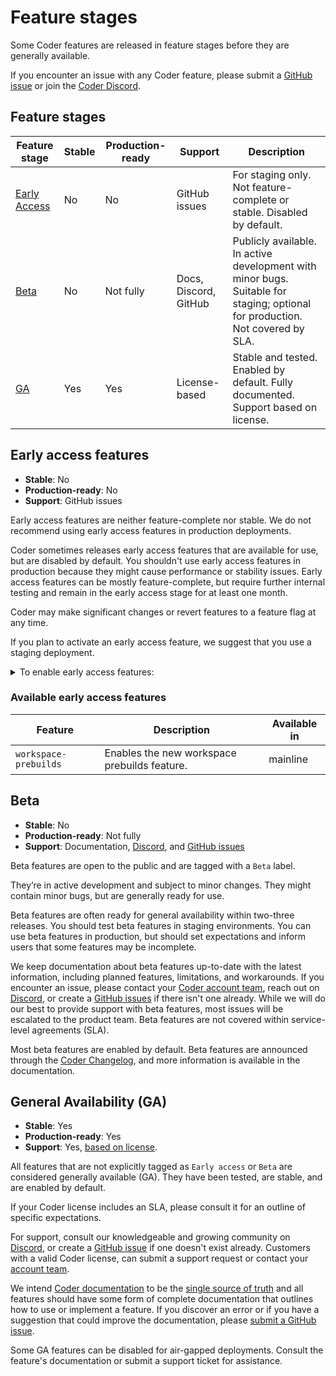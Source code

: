 # Feature stages

Some Coder features are released in feature stages before they are generally
available.

If you encounter an issue with any Coder feature, please submit a
[GitHub issue](https://github.com/DanielRondonGarcia/coder/issues) or join the
[Coder Discord](https://discord.gg/coder).

## Feature stages

| Feature stage                          | Stable | Production-ready | Support               | Description                                                                                                                   |
|----------------------------------------|--------|------------------|-----------------------|-------------------------------------------------------------------------------------------------------------------------------|
| [Early Access](#early-access-features) | No     | No               | GitHub issues         | For staging only. Not feature-complete or stable. Disabled by default.                                                        |
| [Beta](#beta)                          | No     | Not fully        | Docs, Discord, GitHub | Publicly available. In active development with minor bugs. Suitable for staging; optional for production. Not covered by SLA. |
| [GA](#general-availability-ga)         | Yes    | Yes              | License-based         | Stable and tested. Enabled by default. Fully documented. Support based on license.                                            |

## Early access features

- **Stable**: No
- **Production-ready**: No
- **Support**: GitHub issues

Early access features are neither feature-complete nor stable. We do not
recommend using early access features in production deployments.

Coder sometimes releases early access features that are available for use, but
are disabled by default. You shouldn't use early access features in production
because they might cause performance or stability issues. Early access features
can be mostly feature-complete, but require further internal testing and remain
in the early access stage for at least one month.

Coder may make significant changes or revert features to a feature flag at any
time.

If you plan to activate an early access feature, we suggest that you use a
staging deployment.

<details><summary>To enable early access features:</summary>

Use the [Coder CLI](../../install/cli.md) `--experiments` flag to enable early
access features:

- Enable all early access features:

  ```shell
  coder server --experiments=*
  ```

- Enable multiple early access features:

  ```shell
  coder server --experiments=feature1,feature2
  ```

You can also use the `CODER_EXPERIMENTS`
[environment variable](../../admin/setup/index.md).

You can opt-out of a feature after you've enabled it.

</details>

### Available early access features

<!-- Code generated by scripts/release/docs_update_experiments.sh. DO NOT EDIT. -->
<!-- BEGIN: available-experimental-features -->

| Feature               | Description                                  | Available in |
|-----------------------|----------------------------------------------|--------------|
| `workspace-prebuilds` | Enables the new workspace prebuilds feature. | mainline     |

<!-- END: available-experimental-features -->

## Beta

- **Stable**: No
- **Production-ready**: Not fully
- **Support**: Documentation, [Discord](https://discord.gg/coder), and
  [GitHub issues](https://github.com/DanielRondonGarcia/coder/issues)

Beta features are open to the public and are tagged with a `Beta` label.

They’re in active development and subject to minor changes. They might contain
minor bugs, but are generally ready for use.

Beta features are often ready for general availability within two-three
releases. You should test beta features in staging environments. You can use
beta features in production, but should set expectations and inform users that
some features may be incomplete.

We keep documentation about beta features up-to-date with the latest
information, including planned features, limitations, and workarounds. If you
encounter an issue, please contact your
[Coder account team](https://coder.com/contact), reach out on
[Discord](https://discord.gg/coder), or create a
[GitHub issues](https://github.com/DanielRondonGarcia/coder/issues) if there isn't one
already. While we will do our best to provide support with beta features, most
issues will be escalated to the product team. Beta features are not covered
within service-level agreements (SLA).

Most beta features are enabled by default. Beta features are announced through
the [Coder Changelog](https://coder.com/changelog), and more information is
available in the documentation.

## General Availability (GA)

- **Stable**: Yes
- **Production-ready**: Yes
- **Support**: Yes, [based on license](https://coder.com/pricing).

All features that are not explicitly tagged as `Early access` or `Beta` are
considered generally available (GA). They have been tested, are stable, and are
enabled by default.

If your Coder license includes an SLA, please consult it for an outline of
specific expectations.

For support, consult our knowledgeable and growing community on
[Discord](https://discord.gg/coder), or create a
[GitHub issue](https://github.com/DanielRondonGarcia/coder/issues) if one doesn't exist
already. Customers with a valid Coder license, can submit a support request or
contact your [account team](https://coder.com/contact).

We intend [Coder documentation](../../README.md) to be the
[single source of truth](https://en.wikipedia.org/wiki/Single_source_of_truth)
and all features should have some form of complete documentation that outlines
how to use or implement a feature. If you discover an error or if you have a
suggestion that could improve the documentation, please
[submit a GitHub issue](https://github.com/DanielRondonGarcia/internal/issues/new?title=request%28docs%29%3A+request+title+here&labels=["customer-feedback","docs"]&body=please+enter+your+request+here).

Some GA features can be disabled for air-gapped deployments. Consult the
feature's documentation or submit a support ticket for assistance.
